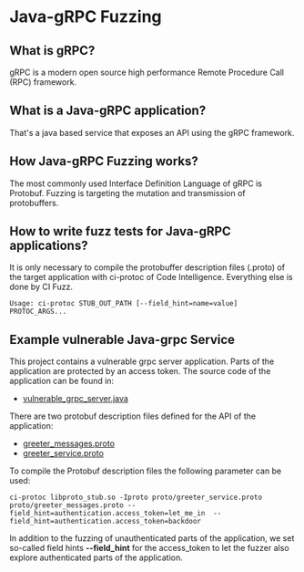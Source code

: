# Java-gRPC Fuzzing

## What is gRPC?
gRPC is a modern open source high performance Remote Procedure Call (RPC) framework.

## What is a Java-gRPC application?
That's a java based service that exposes an API using the gRPC framework.

## How Java-gRPC Fuzzing works?
The most commonly used Interface Definition Language of gRPC is Protobuf. Fuzzing is 
targeting the mutation and transmission of protobuffers.  

## How to write fuzz tests for Java-gRPC applications?
It is only necessary to compile the protobuffer description files (.proto) of the target 
application with ci-protoc of Code Intelligence. Everything else is done by CI Fuzz.

```
Usage: ci-protoc STUB_OUT_PATH [--field_hint=name=value] PROTOC_ARGS...
```
## Example vulnerable Java-grpc Service
This project contains a vulnerable grpc server application. Parts of the application are protected by an access token. The source code of the application can be found in:
* [vulnerable_grpc_server.java](https://github.com/ci-fuzz/CI-Fuzz-Playground/edit/main/java/grpc/vulnerable_grpc_server.java)

There are two protobuf description files defined for the API of the application:
* [greeter_messages.proto](https://github.com/ci-fuzz/CI-Fuzz-Playground/edit/main/java/grpc/proto/greeter_messages.proto)
* [greeter_service.proto](https://github.com/ci-fuzz/CI-Fuzz-Playground/edit/main/java/grpc/proto/greeter_service.proto) 

To compile the Protobuf description files the following parameter can be used:
```
ci-protoc libproto_stub.so -Iproto proto/greeter_service.proto proto/greeter_messages.proto --field_hint=authentication.access_token=let_me_in  --field_hint=authentication.access_token=backdoor
```
In addition to the fuzzing of unauthenticated parts of the application, we set so-called field hints **--field_hint** for the access_token to let the fuzzer also explore authenticated parts of the application.

